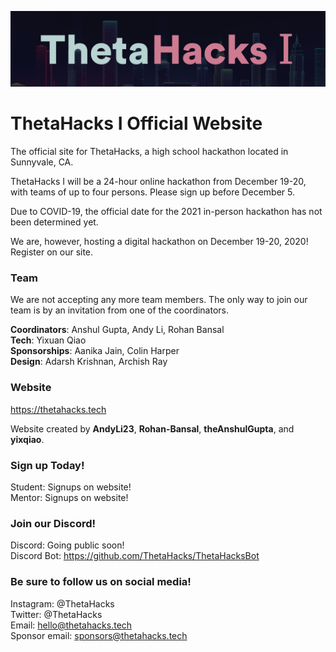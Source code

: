 ![](/img/logo/logo-new.png)

# ThetaHacks I Official Website

The official site for ThetaHacks, a high school hackathon located in Sunnyvale, CA.

ThetaHacks I will be a 24-hour online hackathon from December 19-20, with teams of up to four persons. Please sign up before December 5.

Due to COVID-19, the official date for the 2021 in-person hackathon has not been determined yet. 

We are, however, hosting a digital hackathon on December 19-20, 2020! Register on our site.

### Team

We are not accepting any more team members. The only way to join our team is by an invitation from one of the coordinators.

<strong>Coordinators</strong>: Anshul Gupta, Andy Li, Rohan Bansal<br>
<strong>Tech</strong>: Yixuan Qiao<br>
<strong>Sponsorships</strong>: Aanika Jain, Colin Harper<br>
<strong>Design</strong>: Adarsh Krishnan, Archish Ray<br>

### Website

https://thetahacks.tech

Website created by **AndyLi23**, **Rohan-Bansal**, **theAnshulGupta**, and **yixqiao**.

### Sign up Today!

Student: Signups on website!<br>
Mentor: Signups on website!

### Join our Discord!

Discord: Going public soon!  
Discord Bot: https://github.com/ThetaHacks/ThetaHacksBot

### Be sure to follow us on social media!

Instagram: @ThetaHacks  
Twitter: @ThetaHacks  
Email: hello@thetahacks.tech
<br>
Sponsor email: sponsors@thetahacks.tech
